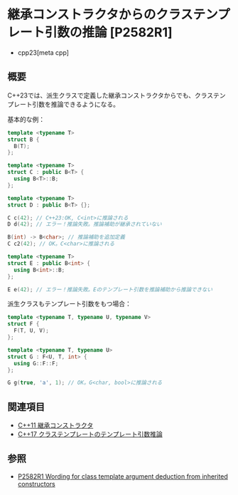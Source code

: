 # 継承コンストラクタからのクラステンプレート引数の推論 [P2582R1]
* cpp23[meta cpp]

## 概要
C++23では、派生クラスで定義した継承コンストラクタからでも、クラステンプレート引数を推論できるようになる。


基本的な例：

```cpp
template <typename T>
struct B {
  B(T);
};

template <typename T>
struct C : public B<T> {
  using B<T>::B;
};

template <typename T>
struct D : public B<T> {};

C c(42); // C++23:OK, C<int>に推論される
D d(42); // エラー！推論失敗。推論補助が継承されていない

B(int) -> B<char>; // 推論補助を追加定義
C c2(42); // OK。C<char>に推論される

template <typename T>
struct E : public B<int> {
  using B<int>::B;
};

E e(42); // エラー！推論失敗。Eのテンプレート引数を推論補助から推論できない
```


派生クラスもテンプレート引数をもつ場合：

```cpp
template <typename T, typename U, typename V>
struct F {
  F(T, U, V);
};

template <typename T, typename U>
struct G : F<U, T, int> {
  using G::F::F;
};

G g(true, 'a', 1); // OK。G<char, bool>に推論される
```


## 関連項目
- [C++11 継承コンストラクタ](/lang/cpp11/inheriting_constructors.md)
- [C++17 クラステンプレートのテンプレート引数推論](/lang/cpp17/type_deduction_for_class_templates.md)


## 参照
- [P2582R1 Wording for class template argument deduction from inherited constructors](https://www.open-std.org/jtc1/sc22/wg21/docs/papers/2022/p2582r1.pdf)
